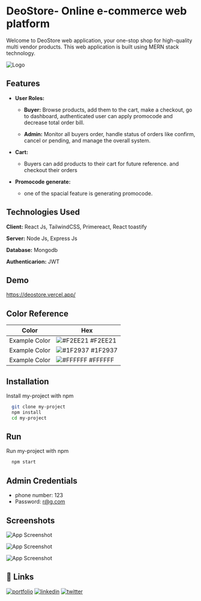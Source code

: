 
# DeoStore- Online e-commerce web platform
Welcome to DeoStore web application, your one-stop shop for high-quality multi vendor products. This web application is built using MERN stack technology.


![Logo](https://i.ibb.co/h8n6kK5/Screenshot-from-2024-02-05-13-22-11.png)


## Features

- **User Roles:**
  - **Buyer:** Browse products, add them to the cart, make a checkout, go to dashboard, authenticated user can apply promocode and decrease total order bill.

  - **Admin:** Monitor all buyers order, handle status of orders like confirm, cancel or pending, and manage the overall system.

- **Cart:**
  - Buyers can add products to their cart for future reference. and checkout their orders

- **Promocode generate:**
  - one of the spacial feature is generating promocode.


## Technologies Used

**Client:** React Js, TailwindCSS, Primereact, React toastify

**Server:** Node Js, Express Js

**Database:** Mongodb

**Authenticarion:** JWT
## Demo

https://deostore.vercel.app/

## Color Reference

| Color             | Hex                                                                |
| ----------------- | ------------------------------------------------------------------ |
| Example Color | ![#F2EE21](https://via.placeholder.com/10/F2EE21?text=+) #F2EE21 |
| Example Color | ![#1F2937](https://via.placeholder.com/10/1F2937?text=+) #1F2937 |
| Example Color | ![#FFFFFF](https://via.placeholder.com/10/#FFFFFF?text=+) #FFFFFF |


## Installation

Install my-project with npm

```bash
  git clone my-project
  npm install 
  cd my-project
```

## Run
 Run my-project with npm

```bash
  npm start
```

## Admin Credentials

- phone number:  123
- Password: r@g.com
## Screenshots

![App Screenshot](https://i.ibb.co/6WYqRM8/Screenshot-from-2024-02-05-13-36-36.png)

![App Screenshot](https://i.ibb.co/BBnJtmS/Screenshot-from-2024-02-05-13-37-18.png)

![App Screenshot](https://i.ibb.co/pzkkrPW/Screenshot-from-2024-02-05-13-37-47.png)


## 🔗 Links
[![portfolio](https://img.shields.io/badge/my_portfolio-000?style=for-the-badge&logo=ko-fi&logoColor=white)](https://nextjs-my-portfolio-electra51.vercel.app/)
[![linkedin](https://img.shields.io/badge/linkedin-0A66C2?style=for-the-badge&logo=linkedin&logoColor=white)](https://www.linkedin.com/in/safayet-nur/)
[![twitter](https://img.shields.io/badge/twitter-1DA1F2?style=for-the-badge&logo=twitter&logoColor=white)](https://twitter.com/nur_safaye51)

